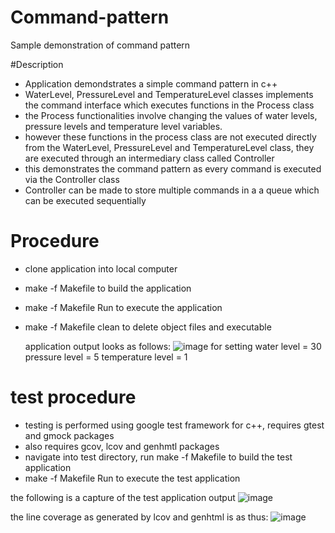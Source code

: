 # Command-pattern
Sample demonstration of command pattern

#Description
- Application demondstrates a simple command pattern in c++
- WaterLevel, PressureLevel and TemperatureLevel classes implements the command interface which executes functions in the Process class
- the Process functionalities involve changing the values of water levels, pressure levels and temperature level variables.
- however these functions in the process class are not executed directly from the WaterLevel, PressureLevel and TemperatureLevel class, they are executed through an intermediary class called Controller
- this demonstrates the command pattern as every command is executed via the Controller class
- Controller can be made to store multiple commands in a a queue which can be executed sequentially

# Procedure
- clone application into local computer
- make -f Makefile to build the application
- make -f Makefile Run to execute the application
- make -f Makefile clean to delete object files and executable

  application output looks as follows:
  ![image](https://github.com/O-Cube/Command-pattern/assets/65163799/580baa40-07a7-40f5-a05b-0d5868ec9a83)
  for setting water level = 30
              pressure level = 5
              temperature level = 1
# test procedure
- testing is performed using google test framework for c++, requires gtest and gmock packages
- also requires gcov, lcov and genhmtl packages
- navigate into test directory, run make -f Makefile to build the test application
- make -f Makefile Run to execute the test application

the following is a capture of the test application output
![image](https://github.com/O-Cube/Command-pattern/assets/65163799/3dbecbf3-6885-4b61-b56e-0a0dea605cc3)

the line coverage as generated by lcov and genhtml is as thus:
![image](https://github.com/O-Cube/Command-pattern/assets/65163799/ac226b12-6878-41cc-8f69-e1cc37043191)



